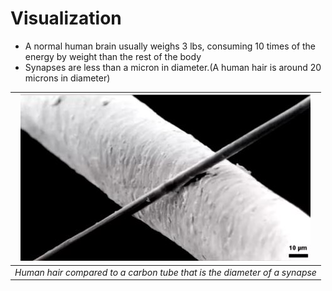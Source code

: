# Visualization
- A normal human brain usually weighs 3 lbs, consuming 10 times of the energy by weight than the rest of the body
- Synapses are less than a micron in diameter.(A human hair is around 20 microns in diameter)

| ![S](./img/synapse-size-comparison.JPG) |
|:--:|
| *Human hair compared to a carbon tube that is the diameter of a synapse* |